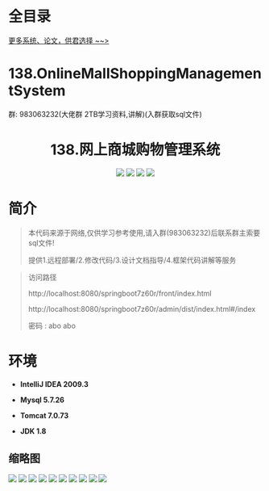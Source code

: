 # 全目录

[更多系统、论文，供君选择 ~~>](https://www.yuque.com/wisebit/blog)

# 138.OnlineMallShoppingManagementSystem

<p>群: 983063232(大佬群 2TB学习资料,讲解)(入群获取sql文件)</p>

<p><h1 align="center">138.网上商城购物管理系统</h1></p>


<p align="center">
	<img src="https://img.shields.io/badge/jdk-1.8-orange.svg"/>
    <img src="https://img.shields.io/badge/springBoot-5.x-lightgrey.svg"/>
    <img src="https://img.shields.io/badge/vue-3.x-blue.svg"/>
    <img src="https://img.shields.io/badge/mysql-5.x-yellow.svg"/>
</p>

# 简介


> 本代码来源于网络,仅供学习参考使用,请入群(983063232)后联系群主索要sql文件!
>
> 提供1.远程部署/2.修改代码/3.设计文档指导/4.框架代码讲解等服务

>访问路径
>
> http://localhost:8080/springboot7z60r/front/index.html
> 
> http://localhost:8080/springboot7z60r/admin/dist/index.html#/index
>
> 密码 : abo abo


# 环境

- <b>IntelliJ IDEA 2009.3</b>

- <b>Mysql 5.7.26</b>

- <b>Tomcat 7.0.73</b>

- <b>JDK 1.8</b>




## 缩略图

![](https://bitwise.oss-cn-heyuan.aliyuncs.com/2024/9/10/86556c88-af4a-45b4-8680-7844fa2e6839.png)
![](https://bitwise.oss-cn-heyuan.aliyuncs.com/2024/9/10/582f312d-335e-428d-8c33-6c8e934a511e.png)
![](https://bitwise.oss-cn-heyuan.aliyuncs.com/2024/9/10/8b183db7-3857-4bf7-917c-ac94f2713b7a.png)
![](https://bitwise.oss-cn-heyuan.aliyuncs.com/2024/9/10/462c1861-4cc9-4f39-a109-5c3cf28bd72f.png)
![](https://bitwise.oss-cn-heyuan.aliyuncs.com/2024/9/10/11e4c2b7-0e7d-401c-b019-6e29a0b80a38.png)
![](https://bitwise.oss-cn-heyuan.aliyuncs.com/2024/9/10/cc89248c-1cd0-4841-8285-22199e033233.png)
![](https://bitwise.oss-cn-heyuan.aliyuncs.com/2024/9/10/1066e518-05e8-4799-9578-69a63f416bdf.png)
![](https://bitwise.oss-cn-heyuan.aliyuncs.com/2024/9/10/26e1861e-edcb-40c0-a5ea-a0cf363f1625.png)
![](https://bitwise.oss-cn-heyuan.aliyuncs.com/2024/9/10/f68e0000-d33c-46f4-a17f-d48b8f383aaf.png)
![](https://bitwise.oss-cn-heyuan.aliyuncs.com/2024/9/10/15da8576-d37d-4c7d-ba77-12079dc6ede8.png)


